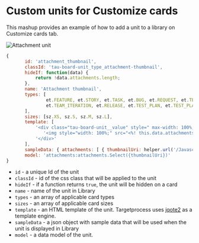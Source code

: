 # Custom units for Customize cards

This mashup provides an example of how to add a unit to a library on Customize cards tab.

![Attachment unit](https://github.com/TargetProcess/TP3MashupLibrary/raw/27f8f8d647987cccf001316f3e8a93823eebef72/Custom%20Units/AttachmentUnit.png?raw=true)

```javascript
{
       id: 'attachment_thumbnail',
       classId: 'tau-board-unit_type_attachment-thumbnail',
       hideIf: function(data) {
           return !data.attachments.length;
       },
       name: 'Attachment thumbnail',
       types: [
               et.FEATURE, et.STORY, et.TASK, et.BUG, et.REQUEST, et.TEST_CASE, et.IMPEDIMENT, et.ITERATION,
               et.TEAM_ITERATION, et.RELEASE, et.TEST_PLAN, et.TEST_PLAN_RUN, et.BUILD
       ],
       sizes: [sz.XS, sz.S, sz.M, sz.L],
       template: [
           '<div class="tau-board-unit__value" style=" max-width: 100%; max-height: 100%; width: 100%;">',
              '<img style="width: 100%;" src="<%! this.data.attachments[0].thumbnailUri.replace("width=100", "width=200").replace("height=200", "height=100") %>">',
           '</div>'
       ],
       sampleData: { attachments: [ { thumbnailUri: helper.url('/Javascript/tau/css/images/icons/users/karat.png?size=') } ] },
       model: 'attachments:attachments.Select({thumbnailUri})'
}
```

* `id` - a unique Id of the unit
* `classId` - id of the css class that will be applied to the unit
* `hideIf` - if a function returns `true`, the unit will be hidden on a card
* `name` - name of the unit in Library
* `types` - an array of applicable card types
* `sizes` - an array of applicable card sizes
* `template` - an HTML template of the unit. Targetprocess uses [jqote2](http://aefxx.com/api/jqote2-reference/) as a template engine.
* `sampleData` - a json object with sample data that will be used when the unit is displayed in Library
* `model` - a data model of the unit. 
